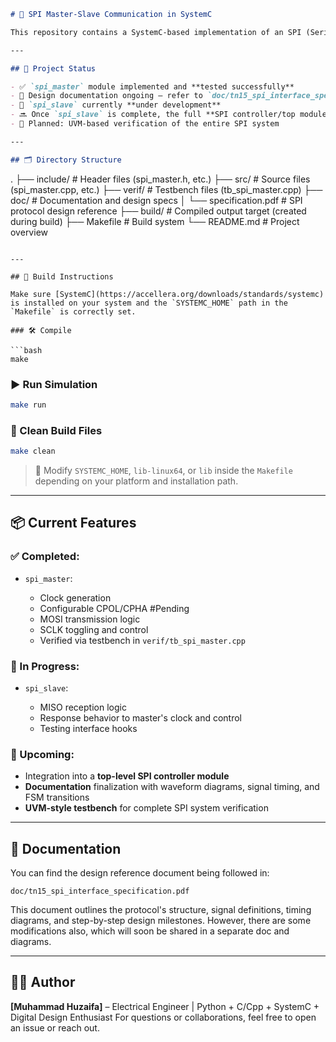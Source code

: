 ```markdown
# 🧩 SPI Master-Slave Communication in SystemC

This repository contains a SystemC-based implementation of an SPI (Serial Peripheral Interface) protocol. The project is currently in progress and aims to model a complete SPI controller—including both **Master** and **Slave** components—with eventual integration and testing using **UVM**-style verification.

---

## 📌 Project Status

- ✅ `spi_master` module implemented and **tested successfully**
- 📄 Design documentation ongoing — refer to `doc/tn15_spi_interface_specification.pdf`
- 🚧 `spi_slave` currently **under development**
- 🔜 Once `spi_slave` is complete, the full **SPI controller/top module** will be built and tested
- 🧪 Planned: UVM-based verification of the entire SPI system

---

## 🗂️ Directory Structure

```

.
├── include/                 # Header files (spi\_master.h, etc.)
├── src/                     # Source files (spi\_master.cpp, etc.)
├── verif/                   # Testbench files (tb\_spi\_master.cpp)
├── doc/                     # Documentation and design specs
│   └── specification.pdf    # SPI protocol design reference
├── build/                   # Compiled output target (created during build)
├── Makefile                 # Build system
└── README.md                # Project overview

````

---

## 🔧 Build Instructions

Make sure [SystemC](https://accellera.org/downloads/standards/systemc) is installed on your system and the `SYSTEMC_HOME` path in the `Makefile` is correctly set.

### 🛠 Compile

```bash
make
````

### ▶️ Run Simulation

```bash
make run
```

### 🧹 Clean Build Files

```bash
make clean
```

> 🔁 Modify `SYSTEMC_HOME`, `lib-linux64`, or `lib` inside the `Makefile` depending on your platform and installation path.

---

## 📦 Current Features

### ✅ Completed:

* `spi_master`:

  * Clock generation
  * Configurable CPOL/CPHA    #Pending
  * MOSI transmission logic
  * SCLK toggling and control
  * Verified via testbench in `verif/tb_spi_master.cpp`

### 🔄 In Progress:

* `spi_slave`:

  * MISO reception logic
  * Response behavior to master's clock and control
  * Testing interface hooks

### 🧩 Upcoming:

* Integration into a **top-level SPI controller module**
* **Documentation** finalization with waveform diagrams, signal timing, and FSM transitions
* **UVM-style testbench** for complete SPI system verification

---

## 📄 Documentation

You can find the design reference document being followed in:

```
doc/tn15_spi_interface_specification.pdf
```

This document outlines the protocol's structure, signal definitions, timing diagrams, and step-by-step design milestones.
However, there are some modifications also, which will soon be shared in a separate doc and diagrams. 

---

## 🙋‍♂️ Author

**\[Muhammad Huzaifa]** – Electrical Engineer | Python + C/Cpp + SystemC + Digital Design Enthusiast
For questions or collaborations, feel free to open an issue or reach out.

